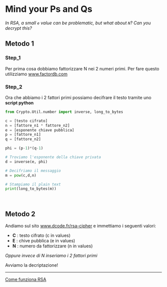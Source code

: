 # Mind your Ps and Qs
*In RSA, a small `e` value can be problematic, but what about `N`? Can you decrypt this?*
<br>

## Metodo 1
### Step_1
Per prima cosa dobbiamo fattorizzare N nei 2 numeri primi. Per fare questo utilizziamo www.factordb.com

### Step_2
Ora che abbiamo i 2 fattori primi possiamo decifrare il testo tramite uno **script python**

```python
from Crypto.Util.number import inverse, long_to_bytes

c = [testo cifrato]
n = [fattore_n1 * fattore_n2]
e = [esponente chiave pubblica]
p = [fattore_n1]
q = [fattore_n2]

phi = (p-1)*(q-1)

# Troviamo l'esponente della chiave privata
d = inverse(e, phi)

# Decifriamo il messaggio
m = pow(c,d,n)

# Stampiamo il plain text
print(long_to_bytes(m))
```
<br>

## Metodo 2
Andiamo sul sito www.dcode.fr/rsa-cipher e immettiamo i seguenti valori:
- **C** : testo cifrato (c in values)
- **E** : chive pubblica (e in values)
- **N** : numero da fattorizzare (n in values)

*Oppure invece di N inseriamo i 2 fattori primi*

Avviamo la decriptazione!

---
[Come funziona RSA](https://www.computersec.it/2019/01/17/algoritmo-di-crittografia-rsa/)
